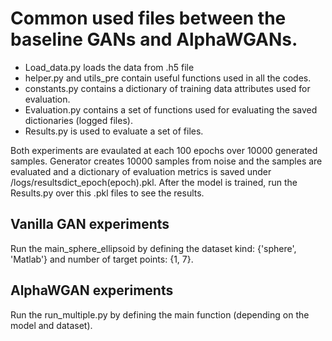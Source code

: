 # Common used files between the baseline GANs and AlphaWGANs.
* Load_data.py loads the data from .h5 file
* helper.py and utils_pre contain useful functions used in all the codes.
* constants.py contains a dictionary of training data attributes used for evaluation.
* Evaluation.py contains a set of functions used for evaluating the saved dictionaries (logged files).
* Results.py is used to evaluate a set of files.

Both experiments are evaulated at each 100 epochs over 10000 generated samples. Generator creates 10000 samples from noise and the samples are evaluated and a dictionary of evaluation metrics is saved under /logs/resultsdict_epoch(epoch).pkl. After the model is trained, run the Results.py over this .pkl files to see the results. 
## Vanilla GAN experiments
Run the main_sphere_ellipsoid by defining the dataset kind: {'sphere', 'Matlab'} and number of target points: {1, 7}. 


## AlphaWGAN experiments
Run the run_multiple.py by defining the main function (depending on the model and dataset). 



